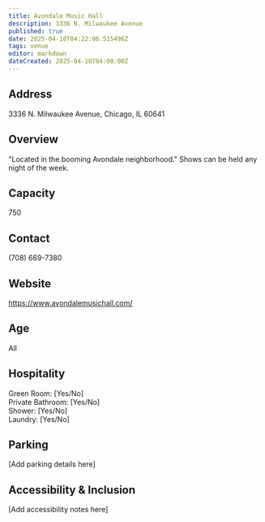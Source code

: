 ```yaml
---
title: Avondale Music Hall
description: 3336 N. Milwaukee Avenue
published: true
date: 2025-04-10T04:22:06.515496Z
tags: venue
editor: markdown
dateCreated: 2025-04-10T04:00:00Z
---
```


## Address

3336 N. Milwaukee Avenue, Chicago, IL 60641

## Overview

"Located in the booming Avondale neighborhood." Shows can be held any night of the week.

## Capacity

750

## Contact

(708) 669-7380

## Website

https://www.avondalemusichall.com/

## Age

All

## Hospitality

Green Room: [Yes/No]  
Private Bathroom: [Yes/No]  
Shower: [Yes/No]  
Laundry: [Yes/No]

## Parking

[Add parking details here]

## Accessibility & Inclusion

[Add accessibility notes here]

